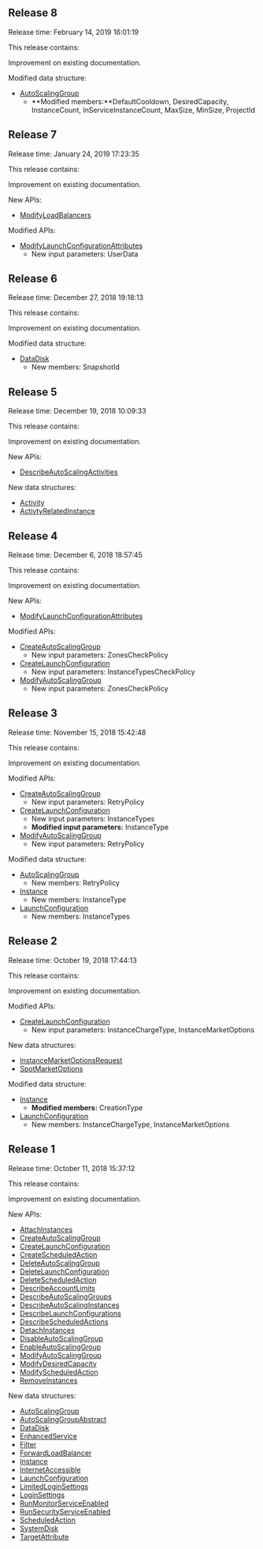 ﻿## Release 8

Release time: February 14, 2019 16:01:19

This release contains:

Improvement on existing documentation.

Modified data structure:

* [AutoScalingGroup](/document/api/377/20453#AutoScalingGroup)
	* **Modified members:**DefaultCooldown, DesiredCapacity, InstanceCount, InServiceInstanceCount, MaxSize, MinSize, ProjectId

## Release 7

Release time: January 24, 2019 17:23:35

This release contains:

Improvement on existing documentation.

New APIs:

* [ModifyLoadBalancers](/document/api/377/32868)

Modified APIs:

* [ModifyLaunchConfigurationAttributes](/document/api/377/31298)
	* New input parameters: UserData

## Release 6

Release time: December 27, 2018 19:18:13

This release contains:

Improvement on existing documentation.

Modified data structure:

* [DataDisk](/document/api/377/20453#DataDisk)
	* New members: SnapshotId

## Release 5

Release time: December 19, 2018 10:09:33

This release contains:

Improvement on existing documentation.

New APIs:

* [DescribeAutoScalingActivities](/document/api/377/31735)

New data structures:

* [Activity](/document/api/377/20453#Activity)
* [ActivtyRelatedInstance](/document/api/377/20453#ActivtyRelatedInstance)

## Release 4

Release time: December 6, 2018 18:57:45

This release contains:

Improvement on existing documentation.

New APIs:

* [ModifyLaunchConfigurationAttributes](/document/api/377/31298)

Modified APIs:

* [CreateAutoScalingGroup](/document/api/377/20440)
	* New input parameters: ZonesCheckPolicy
* [CreateLaunchConfiguration](/document/api/377/20447)
	* New input parameters: InstanceTypesCheckPolicy
* [ModifyAutoScalingGroup](/document/api/377/20433)
	* New input parameters: ZonesCheckPolicy

## Release 3

Release time: November 15, 2018 15:42:48

This release contains:

Improvement on existing documentation.

Modified APIs:

* [CreateAutoScalingGroup](/document/api/377/20440)
	* New input parameters: RetryPolicy
* [CreateLaunchConfiguration](/document/api/377/20447)
	* New input parameters: InstanceTypes
	* **Modified input parameters:** InstanceType
* [ModifyAutoScalingGroup](/document/api/377/20433)
	* New input parameters: RetryPolicy
	
Modified data structure:

* [AutoScalingGroup](/document/api/377/20453#AutoScalingGroup)
	* New members: RetryPolicy
* [Instance](/document/api/377/20453#Instance)
	* New members: InstanceType
* [LaunchConfiguration](/document/api/377/20453#LaunchConfiguration)
	* New members: InstanceTypes

## Release 2

Release time: October 19, 2018 17:44:13

This release contains:

Improvement on existing documentation.

Modified APIs:

* [CreateLaunchConfiguration](/document/api/377/20447)
	* New input parameters: InstanceChargeType, InstanceMarketOptions
	
New data structures:

* [InstanceMarketOptionsRequest](/document/api/377/20453#InstanceMarketOptionsRequest)
* [SpotMarketOptions](/document/api/377/20453#SpotMarketOptions)

Modified data structure:

* [Instance](/document/api/377/20453#Instance)
	* **Modified members:** CreationType
* [LaunchConfiguration](/document/api/377/20453#LaunchConfiguration)
	* New members: InstanceChargeType, InstanceMarketOptions

## Release 1

Release time: October 11, 2018 15:37:12

This release contains:

Improvement on existing documentation.

New APIs:

* [AttachInstances](/document/api/377/20441)
* [CreateAutoScalingGroup](/document/api/377/20440)
* [CreateLaunchConfiguration](/document/api/377/20447)
* [CreateScheduledAction](/document/api/377/20452)
* [DeleteAutoScalingGroup](/document/api/377/20439)
* [DeleteLaunchConfiguration](/document/api/377/20446)
* [DeleteScheduledAction](/document/api/377/20451)
* [DescribeAccountLimits](/document/api/377/20443)
* [DescribeAutoScalingGroups](/document/api/377/20438)
* [DescribeAutoScalingInstances](/document/api/377/20437)
* [DescribeLaunchConfigurations](/document/api/377/20445)
* [DescribeScheduledActions](/document/api/377/20450)
* [DetachInstances](/document/api/377/20436)
* [DisableAutoScalingGroup](/document/api/377/20435)
* [EnableAutoScalingGroup](/document/api/377/20434)
* [ModifyAutoScalingGroup](/document/api/377/20433)
* [ModifyDesiredCapacity](/document/api/377/20432)
* [ModifyScheduledAction](/document/api/377/20449)
* [RemoveInstances](/document/api/377/20431)

New data structures:

* [AutoScalingGroup](/document/api/377/20453#AutoScalingGroup)
* [AutoScalingGroupAbstract](/document/api/377/20453#AutoScalingGroupAbstract)
* [DataDisk](/document/api/377/20453#DataDisk)
* [EnhancedService](/document/api/377/20453#EnhancedService)
* [Filter](/document/api/377/20453#Filter)
* [ForwardLoadBalancer](/document/api/377/20453#ForwardLoadBalancer)
* [Instance](/document/api/377/20453#Instance)
* [InternetAccessible](/document/api/377/20453#InternetAccessible)
* [LaunchConfiguration](/document/api/377/20453#LaunchConfiguration)
* [LimitedLoginSettings](/document/api/377/20453#LimitedLoginSettings)
* [LoginSettings](/document/api/377/20453#LoginSettings)
* [RunMonitorServiceEnabled](/document/api/377/20453#RunMonitorServiceEnabled)
* [RunSecurityServiceEnabled](/document/api/377/20453#RunSecurityServiceEnabled)
* [ScheduledAction](/document/api/377/20453#ScheduledAction)
* [SystemDisk](/document/api/377/20453#SystemDisk)
* [TargetAttribute](/document/api/377/20453#TargetAttribute)
